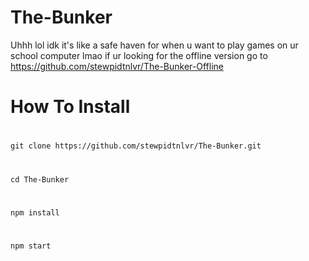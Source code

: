 # The-Bunker
Uhhh lol idk it's like a safe haven for when u want to play games on ur school computer lmao if ur looking for the offline version go to https://github.com/stewpidtnlvr/The-Bunker-Offline 
# How To Install
# 
``
git clone https://github.com/stewpidtnlvr/The-Bunker.git
``
# 
``
cd The-Bunker
``
# 
``
npm install
``
# 
``
npm start
``
